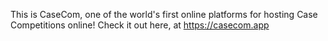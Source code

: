 This is CaseCom, one of the world's first online platforms for hosting Case Competitions online!
Check it out here, at https://casecom.app
